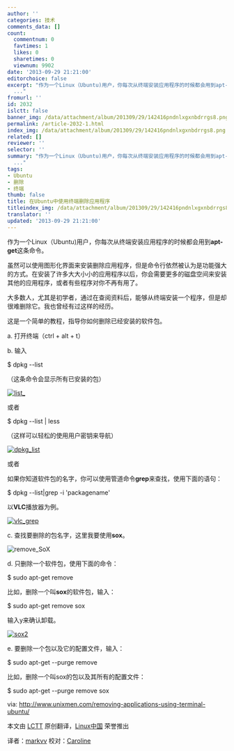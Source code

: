 ```yaml
---
author: ''
categories: 技术
comments_data: []
count:
  commentnum: 0
  favtimes: 1
  likes: 0
  sharetimes: 0
  viewnum: 9902
date: '2013-09-29 21:21:00'
editorchoice: false
excerpt: "作为一个Linux（Ubuntu)用户，你每次从终端安装应用程序的时候都会用到apt-get这条命令。\r\n虽然可以使用图形化界面来安装删除应用程序，但是命令行依然被认为是功能强大的方式。在安装了许多大大小小的应用程序以后，
  ..."
fromurl: ''
id: 2032
islctt: false
banner_img: /data/attachment/album/201309/29/142416pndnlxgxnbdrrgs8.png
permalink: /article-2032-1.html
index_img: /data/attachment/album/201309/29/142416pndnlxgxnbdrrgs8.png
related: []
reviewer: ''
selector: ''
summary: "作为一个Linux（Ubuntu)用户，你每次从终端安装应用程序的时候都会用到apt-get这条命令。\r\n虽然可以使用图形化界面来安装删除应用程序，但是命令行依然被认为是功能强大的方式。在安装了许多大大小小的应用程序以后，
  ..."
tags:
- Ubuntu
- 删除
- 终端
thumb: false
title: 在Ubuntu中使用终端删除应用程序
titleindex_img: /data/attachment/album/201309/29/142416pndnlxgxnbdrrgs8.png
translator: ''
updated: '2013-09-29 21:21:00'
---
```


作为一个Linux（Ubuntu)用户，你每次从终端安装应用程序的时候都会用到**apt-get**这条命令。


虽然可以使用图形化界面来安装删除应用程序，但是命令行依然被认为是功能强大的方式。在安装了许多大大小小的应用程序以后，你会需要更多的磁盘空间来安装其他的应用程序，或者有些程序对你不再有用了。


大多数人，尤其是初学者，通过在查阅资料后，能够从终端安装一个程序，但是却很难删除它。我也曾经有过这样的经历。


这是一个简单的教程，指导你如何删除已经安装的软件包。


a. 打开终端（ctrl + alt + t）


b. 输入


$ dpkg --list


（这条命令会显示所有已安装的包）


[![list_](/data/attachment/album/201309/29/142416pndnlxgxnbdrrgs8.png)](https://img.linux.net.cn/data/attachment/album/201309/29/142416pndnlxgxnbdrrgs8.png)


或者


$ dpkg --list | less


（这样可以轻松的使用用户密钥来导航）


[![dpkg_list](/data/attachment/album/201309/29/142417wka6zlzac7llklcm.png)](https://img.linux.net.cn/data/attachment/album/201309/29/142417wka6zlzac7llklcm.png)


或者


如果你知道软件包的名字，你可以使用管道命令**grep**来查找，使用下面的语句：


$ dpkg --list|grep -i 'packagename'


以**VLC**播放器为例。


[![vlc_grep](/data/attachment/album/201309/29/142418kx6z6sxxu610taax.png)](https://img.linux.net.cn/data/attachment/album/201309/29/142418kx6z6sxxu610taax.png) 


c. 查找要删除的包名字，这里我要使用**sox**。


![remove_SoX](/data/attachment/album/201309/29/142419yp8gwg35omvgqr58.png)


d. 只删除一个软件包，使用下面的命令：


$ sudo apt-get remove


比如，删除一个叫**sox**的软件包，输入：


$ sudo apt-get remove sox


输入y来确认卸载。


[![sox2](/data/attachment/album/201309/29/142420ads1syyktlgcamma.png)](https://img.linux.net.cn/data/attachment/album/201309/29/142420ads1syyktlgcamma.png)


e. 要删除一个包以及它的配置文件，输入：


$ sudo apt-get --purge remove


比如，删除一个叫sox的包以及其所有的配置文件：


$ sudo apt-get --purge remove sox


 


via: <http://www.unixmen.com/removing-applications-using-terminal-ubuntu/>


本文由 [LCTT](https://github.com/LCTT/TranslateProject) 原创翻译，[Linux中国](http://linux.cn/portal.php) 荣誉推出


译者：[markvv](http://linux.cn/space/markvv) 校对：[Caroline](http://linux.cn/space/14763)